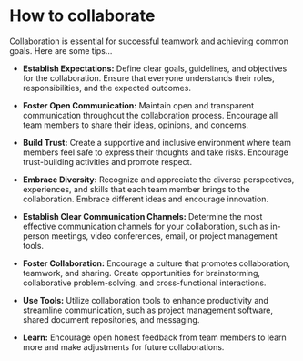 # How to collaborate

Collaboration is essential for successful teamwork and achieving common goals. Here are some tips…

* **Establish Expectations:** Define clear goals, guidelines, and objectives for the collaboration. Ensure that everyone understands their roles, responsibilities, and the expected outcomes.

* **Foster Open Communication:** Maintain open and transparent communication throughout the collaboration process. Encourage all team members to share their ideas, opinions, and concerns.

* **Build Trust:** Create a supportive and inclusive environment where team members feel safe to express their thoughts and take risks. Encourage trust-building activities and promote respect.

* **Embrace Diversity:** Recognize and appreciate the diverse perspectives, experiences, and skills that each team member brings to the collaboration. Embrace different ideas and encourage innovation.

* **Establish Clear Communication Channels:** Determine the most effective communication channels for your collaboration, such as in-person meetings, video conferences, email, or project management tools.

* **Foster Collaboration:** Encourage a culture that promotes collaboration, teamwork, and sharing. Create opportunities for brainstorming, collaborative problem-solving, and cross-functional interactions.

* **Use Tools:** Utilize collaboration tools to enhance productivity and streamline communication, such as project management software, shared document repositories, and messaging.

* **Learn:** Encourage open honest feedback from team members to learn more and make adjustments for future collaborations.
